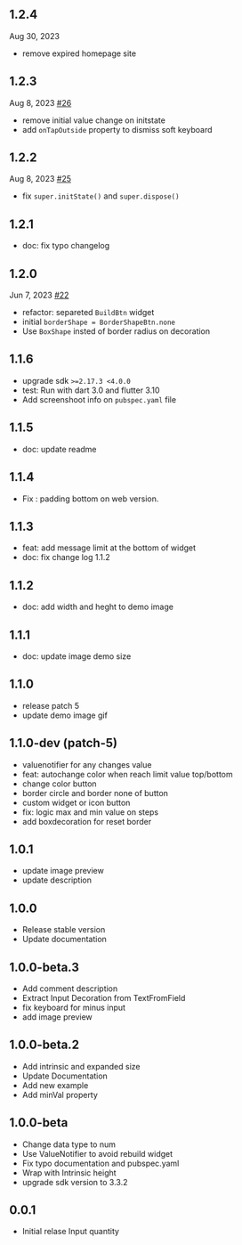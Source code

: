 ## 1.2.4

Aug 30, 2023

- remove expired homepage site

## 1.2.3

Aug 8, 2023 [#26](https://github.com/pmatatias/input-quantity/pull/26)

- remove initial value change on initstate
- add `onTapOutside` property to dismiss soft keyboard

## 1.2.2

Aug 8, 2023 [#25](https://github.com/pmatatias/input-quantity/pull/25)

- fix `super.initState()` and `super.dispose()`

## 1.2.1

- doc: fix typo changelog

## 1.2.0

Jun 7, 2023 [#22](https://github.com/pmatatias/input-quantity/pull/22)

- refactor: separeted `BuildBtn` widget
- initial `borderShape = BorderShapeBtn.none`
- Use `BoxShape` insted of border radius on decoration

## 1.1.6

- upgrade sdk `>=2.17.3 <4.0.0`
- test: Run with dart 3.0 and flutter 3.10
- Add screenshoot info on `pubspec.yaml` file

## 1.1.5

- doc: update readme

## 1.1.4

- Fix : padding bottom on web version.

## 1.1.3

- feat: add message limit at the bottom of widget
- doc: fix change log 1.1.2

## 1.1.2

- doc: add width and heght to demo image

## 1.1.1

- doc: update image demo size

## 1.1.0

- release patch 5
- update demo image gif

## 1.1.0-dev (patch-5)

- valuenotifier for any changes value
- feat: autochange color when reach limit value top/bottom
- change color button
- border circle and border none of button
- custom widget or icon button
- fix: logic max and min value on steps
- add boxdecoration for reset border

## 1.0.1

- update image preview
- update description

## 1.0.0

- Release stable version
- Update documentation

## 1.0.0-beta.3

- Add comment description
- Extract Input Decoration from TextFromField
- fix keyboard for minus input
- add image preview

## 1.0.0-beta.2

- Add intrinsic and expanded size
- Update Documentation
- Add new example
- Add minVal property

## 1.0.0-beta

- Change data type to num
- Use ValueNotifier to avoid rebuild widget
- Fix typo documentation and pubspec.yaml
- Wrap with Intrinsic height
- upgrade sdk version to 3.3.2

## 0.0.1

- Initial relase Input quantity

